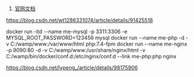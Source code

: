 1. [官网文档](https://docs.docker.com/docker-for-windows/install-windows-home/)



https://blog.csdn.net/wt1286331074/article/details/91425518

docker run -itd --name me-mysql -p 3311:3306 -e MYSQL_ROOT_PASSWORD=123456 mysql
docker run --name me-php -d -v C:/wamp/www:/var/www/html php:7.4-fpm
docker run --name me-nginx -p 9090:80 -d -v C:/wamp/www:/usr/share/nginx/html -v C:/wamp/bin/docker/conf.d:/etc/nginx/conf.d --link me-php:php nginx

https://blog.csdn.net/lypeng_/article/details/98175906



